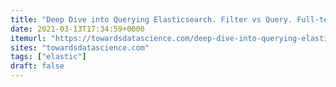```yaml
---
title: "Deep Dive into Querying Elasticsearch. Filter vs Query. Full-text search | by Artem | Towards Data Science"
date: 2021-03-13T17:34:59+0000
itemurl: "https://towardsdatascience.com/deep-dive-into-querying-elasticsearch-filter-vs-query-full-text-search-b861b06bd4c0"
sites: "towardsdatascience.com"
tags: ["elastic"]
draft: false
---
```

